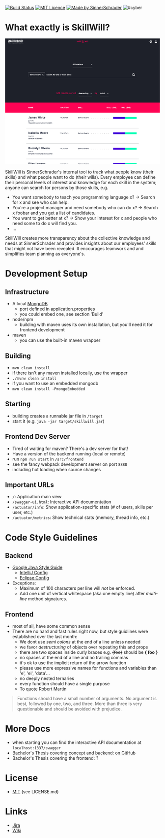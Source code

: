
[![Build Status](https://travis-ci.org/sinnerschrader/SkillWill.svg?branch=travis_openjdk9)](https://travis-ci.org/sinnerschrader/SkillWill)
[![MIT Licence](https://badges.frapsoft.com/os/mit/mit.svg?v=103)](https://opensource.org/licenses/mit-license.php)
[![Made by SinnerSchrader](https://img.shields.io/badge/made%20by-SinnerSchrader-orange.svg?style=flat-square)](https://sinnerschrader.com/)
![#cyber](https://img.shields.io/badge/contains-cyber-yellow.svg)



# What exactly is SkillWill?

![screenshot](screenshot.png)

SkillWill is SinnerSchrader's internal tool to track what people know (their skills) and what people want to do (their wills).
Every employee can define their personal levels of interest and knowledge for each skill in the system; anyone can search for persons by those skills, e.g.
* You want somebody to teach you programming language x? → Search for x and see who can help.
* You're a project manager and need somebody who can do x? → Search x foobar and you get a list of candidates.
* You want to get better at x? → Show your interest for x and people who need some to do x will find you.
* ...

SkillWill creates more transparency about the collective knowledge and needs at SinnerSchrader and provides insights about our employees' skills that might not have been revealed. It encourages teamwork and and simplifies team planning as everyone's.



# Development Setup

## Infrastructure
* A local [MongoDB](https://www.mongodb.com/)
  * port defined in application.properties
  * you could embed one, see section 'Build'
* node/npm
  * building with maven uses its own installation, but you'll need it for frontend development
* maven
  * you can use the built-in maven wrapper

## Building
* ```mvn clean install```
* if there isn't any maven installed locally, use the wrapper
 * ```./mvnw clean install```
* if you want to use an embedded mongodb
 * ```mvn clean install -PmongoEmbedded```

## Starting
* building creates a runnable jar file in ```/target```
* start it (e.g. ```java -jar target/skillwill.jar```)

## Frontend Dev Server
* Tired of waiting for maven? There's a dev server for that!
* Have a version of the backend running (local or remote)
* run ```npm run start``` in ```/src/frontend```
* see the fancy webpack development server on port ```8888```
* including hot loading when source changes

## Important URLs
* `/`: Application main view
* `/swagger-ui.html`: Interactive API documentation
* `/actuator/info`: Show application-specific stats (# of users, skills per user, etc.)
* `/actuator/metrics`: Show technical stats (memory, thread info, etc.)



# Code Style Guidelines

## Backend
* [Google Java Style Guide](https://google.github.io/styleguide/javaguide.html)
  * [IntelliJ Config](https://github.com/google/styleguide/blob/gh-pages/intellij-java-google-style.xml)
  * [Eclipse Config](https://github.com/google/styleguide/blob/gh-pages/eclipse-java-google-style.xml)
* Exceptions:
  * Maximum of 100 characters per line will _not_ be enforced.
  * Add one unit of vertical whitespace (aka one empty line) after _multi-line_ method signatures.

## Frontend
* most of all, have some common sense
* There are no hard and fast rules right now, but style guidlines were established over the last month:
  * We dont use *semi colons* at the end of a line unless needed
  * we favor *destructuring* of objects over repeating this and props
  * there are two spaces inside curly braces e.g. ~~{foo}~~ should be **{ foo }**
  * no spaces at the end of a line and no trailing commas
  * it's ok to use the implicit return of the arrow function
  * please use more expressive names for functions and variables than 'e', 'el', 'data'...
  * no deeply nested ternaries
  * every function should have a single purpose
  * To quote Robert Martin

> Functions should have a small number of arguments. No argument is best, followed by one, two, and three. More than three is very questionable and should be avoided with prejudice.



# More Docs
* when starting you can find the interactive API documentation at ```localhost:1337/swagger```
* Bachelor's Thesis covering concept and backend: [on GitHub](https://github.com/t0rbn/BSc)
* Bachelor's Thesis covering the frontend: ?



# License
* [MIT](https://opensource.org/licenses/MIT) (see LICENSE.md)



# Links
* [Jira](https://jira.sinnerschrader.com/secure/RapidBoard.jspa?rapidView=425)
* [Wiki](https://wiki.sinnerschrader.com/display/flowteam/SkillWill+-+Technisches)
